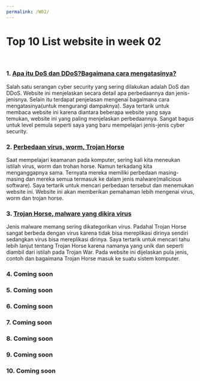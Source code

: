 ```yaml
---
permalink: /W02/
---
```


# Top 10 List website in week 02
<br>

### 1. [Apa itu DoS dan DDoS?Bagaimana cara mengatasinya?](https://comparitech.com/net-admin/dos-vs-ddos-attacks-differences-prevention)<br>
Salah satu serangan cyber security yang sering dilakukan adalah DoS dan DDoS. Website ini menjelaskan secara detail apa perbedaannya dan jenis-jenisnya. Selain itu terdapat penjelasan mengenai bagaimana cara mengatasinya(untuk mengurangi dampaknya).
Saya tertarik untuk membaca website ini karena diantara beberapa website yang saya temukan, website ini yang paling menjelaskan perbedaannya. Sangat bagus untuk level pemula seperti saya yang baru mempelajari jenis-jenis cyber security.

### 2. [Perbedaan virus, worm, Trojan Horse](https://tools.cisco.com/security/center/resources/virus_differences) <br>
Saat mempelajari keamanan pada komputer, sering kali kita meneukan istilah virus, worm dan trohan horse. Namun terkadang kita menganggapnya sama. Ternyata mereka memiliki perbedaan masing-masing dan mereka semua termasuk ke dalam jenis malware(malicious software).
Saya tertarik untuk mencari perbedaan tersebut dan menemukan website ini. Website ini akan memberikan pemahaman lebih mengenai virus, worm dan trojan horse.

### 3. [Trojan Horse, malware yang dikira virus](https://imperva.com/learn/application-security/trojans) <br>
Jenis malware memang sering dikategorikan virus. Padahal Trojan Horse sangat berbeda dengan virus karena tidak bisa mereplikasi dirinya sendiri sedangkan virus bisa mereplikasi dirinya. Saya tertarik untuk mencari tahu lebih lanjut tentang Trojan Horse karena namanya yang unik dan seperti diambil dari istilah pada Trojan War. Pada website ini dijelaskan pula jenis, contoh dan bagaimana Trojan Horse masuk ke suatu sistem komputer.

### 4. Coming soon

### 5. Coming soon

### 6. Coming soon

### 7. Coming soon

### 8. Coming soon

### 9. Coming soon

### 10. Coming soon
